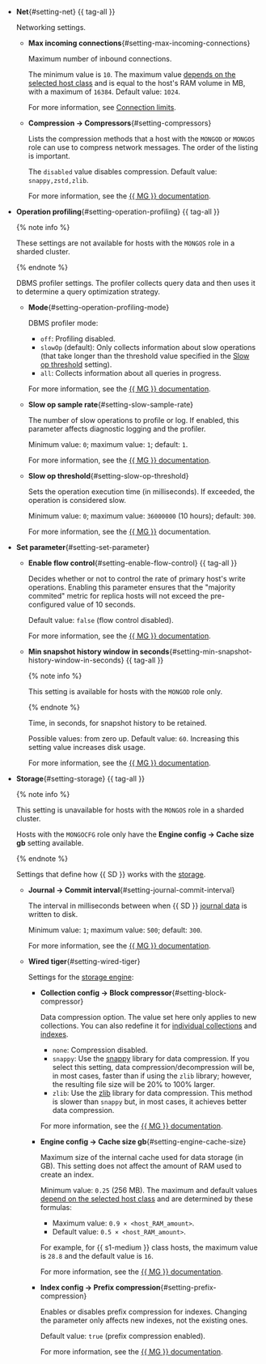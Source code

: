 

- **Net**{#setting-net} {{ tag-all }}

  Networking settings.

  - **Max incoming connections**{#setting-max-incoming-connections}

    Maximum number of inbound connections.

    The minimum value is `10`. The maximum value [depends on the selected host class](#settings-instance-dependent) and is equal to the host's RAM volume in MB, with a maximum of `16384`. Default value: `1024`.

    For more information, see [Connection limits](../../storedoc/operations/connect/index.md#connection-limits).

  - **Compression → Compressors**{#setting-compressors}

    Lists the compression methods that a host with the `MONGOD` or `MONGOS` role can use to compress network messages. The order of the listing is important.

    The `disabled` value disables compression. Default value: `snappy,zstd,zlib`.

    For more information, see the [{{ MG }} documentation](https://mongodb.com/docs/manual/reference/configuration-options/#mongodb-setting-net.compression.compressors).

- **Operation profiling**{#setting-operation-profiling} {{ tag-all }}

  {% note info %}

  These settings are not available for hosts with the `MONGOS` role in a sharded cluster.

  {% endnote %}

  DBMS profiler settings. The profiler collects query data and then uses it to determine a query optimization strategy.

  - **Mode**{#setting-operation-profiling-mode}
  
    DBMS profiler mode:

    - `off`: Profiling disabled.
    - `slowOp` (default): Only collects information about slow operations (that take longer than the threshold value specified in the [Slow op threshold](#setting-slow-op-threshold) setting).
    - `all`: Collects information about all queries in progress.

    For more information, see the [{{ MG }} documentation](https://docs.mongodb.com/manual/administration/analyzing-mongodb-performance/#database-profiling).

  - **Slow op sample rate**{#setting-slow-sample-rate}

    The number of slow operations to profile or log. If enabled, this parameter affects diagnostic logging and the profiler.

    Minimum value: `0`; maximum value: `1`; default: `1`.

    For more information, see the [{{ MG }} documentation](https://mongodb.com/docs/manual/reference/configuration-options/#mongodb-setting-operationProfiling.slowOpSampleRate).

  - **Slow op threshold**{#setting-slow-op-threshold}
  
    Sets the operation execution time (in milliseconds). If exceeded, the operation is considered slow.

    Minimum value: `0`; maximum value: `36000000` (10 hours); default: `300`.

    For more information, see the [{{ MG }}](https://docs.mongodb.com/manual/tutorial/manage-the-database-profiler/#specify-the-threshold-for-slow-operations) documentation.


- **Set parameter**{#setting-set-parameter}

  - **Enable flow control**{#setting-enable-flow-control} {{ tag-all }}

    Decides whether or not to control the rate of primary host's write operations. Enabling this parameter ensures that the "majority commited" metric for replica hosts will not exceed the pre-configured value of 10 seconds.

    Default value: `false` (flow control disabled).

    For more information, see the [{{ MG }} documentation](https://mongodb.com/docs/manual/reference/parameters/#mongodb-parameter-param.enableFlowControl).

  - **Min snapshot history window in seconds**{#setting-min-snapshot-history-window-in-seconds} {{ tag-all }}

    {% note info %}

    This setting is available for hosts with the `MONGOD` role only.

    {% endnote %}

    Time, in seconds, for snapshot history to be retained.

    Possible values: from zero up. Default value: `60`. Increasing this setting value increases disk usage.

    For more information, see the [{{ MG }} documentation](https://mongodb.com/docs/manual/reference/parameters/#mongodb-parameter-param.minSnapshotHistoryWindowInSeconds).

- **Storage**{#setting-storage} {{ tag-all }}

  {% note info %}

  This setting is unavailable for hosts with the `MONGOS` role in a sharded cluster.

  Hosts with the `MONGOCFG` role only have the **Engine config → Cache size gb** setting available.

  {% endnote %}

  Settings that define how {{ SD }} works with the [storage](https://docs.mongodb.com/manual/core/storage-engines/).

  - **Journal → Commit interval**{#setting-journal-commit-interval}
  
    The interval in milliseconds between when {{ SD }} [journal data](https://docs.mongodb.com/manual/core/journaling/) is written to disk.

    Minimum value: `1`; maximum value: `500`; default: `300`.

    For more information, see the [{{ MG }} documentation](https://docs.mongodb.com/manual/reference/configuration-options/#mongodb-setting-storage.journal.commitIntervalMs).

  - **Wired tiger**{#setting-wired-tiger}
  
    Settings for the [storage engine](https://docs.mongodb.com/manual/core/wiredtiger/):
    
    - **Collection config → Block compressor**{#setting-block-compressor}
    
      Data compression option. The value set here only applies to new collections. You can also redefine it for [individual collections](https://docs.mongodb.com/manual/reference/method/db.createCollection/#create-collection-storage-engine-options) and [indexes](https://docs.mongodb.com/manual/reference/method/db.collection.createIndex/#options).

      - `none`: Compression disabled.
      - `snappy`: Use the [snappy](https://google.github.io/snappy/) library for data compression. If you select this setting, data compression/decompression will be, in most cases, faster than if using the `zlib` library; however, the resulting file size will be 20% to 100% larger.
      - `zlib`: Use the [zlib](http://www.zlib.net/) library for data compression. This method is slower than `snappy` but, in most cases, it achieves better data compression.

      For more information, see the [{{ MG }} documentation](https://docs.mongodb.com/manual/reference/configuration-options/#mongodb-setting-storage.wiredTiger.collectionConfig.blockCompressor).

    - **Engine config → Cache size gb**{#setting-engine-cache-size}

      Maximum size of the internal cache used for data storage (in GB). This setting does not affect the amount of RAM used to create an index.

      Minimum value: `0.25` (256 MB). The maximum and default values [depend on the selected host class](#settings-instance-dependent) and are determined by these formulas:

      - Maximum value: `0.9 × <host_RAM_amount>`.
      - Default value: `0.5 × <host_RAM_amount>`.

      For example, for {{ s1-medium }} class hosts, the maximum value is `28.8` and the default value is `16`.

      For more information, see the [{{ MG }} documentation](https://docs.mongodb.com/manual/reference/configuration-options/#mongodb-setting-storage.wiredTiger.engineConfig.cacheSizeGB).

    - **Index config → Prefix compression**{#setting-prefix-compression}

      Enables or disables prefix compression for indexes. Changing the parameter only affects new indexes, not the existing ones.

      Default value: `true` (prefix compression enabled).

      For more information, see the [{{ MG }} documentation](https://mongodb.com/docs/manual/reference/configuration-options/#mongodb-setting-storage.wiredTiger.indexConfig.prefixCompression).
